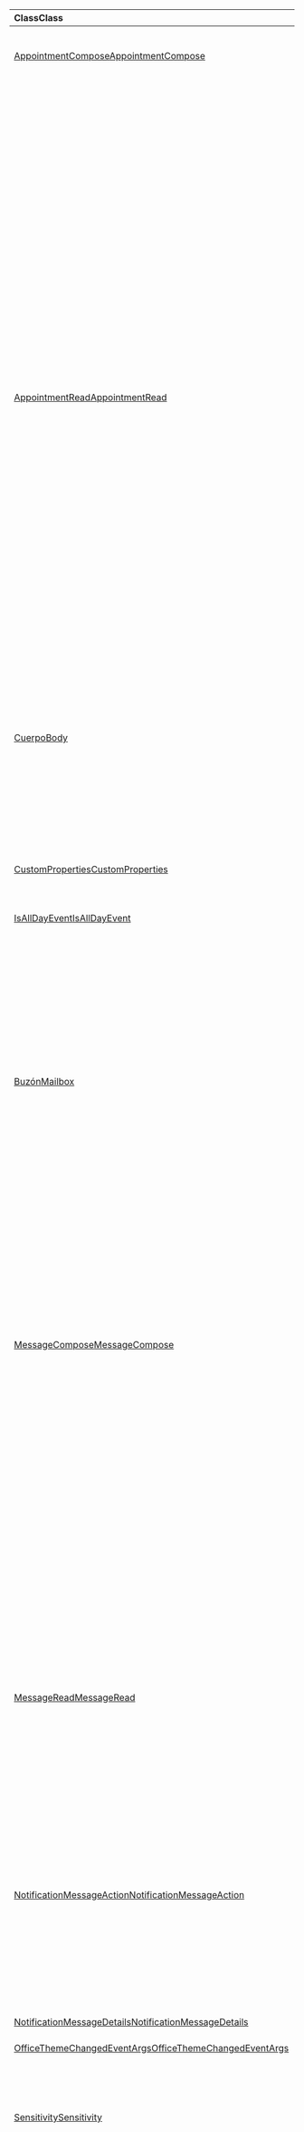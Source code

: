 | <span data-ttu-id="25666-101">Class</span><span class="sxs-lookup"><span data-stu-id="25666-101">Class</span></span> | <span data-ttu-id="25666-102">Campos</span><span class="sxs-lookup"><span data-stu-id="25666-102">Fields</span></span> | <span data-ttu-id="25666-103">Descripción</span><span class="sxs-lookup"><span data-stu-id="25666-103">Description</span></span> |
|:---|:---|:---|
|[<span data-ttu-id="25666-104">AppointmentCompose</span><span class="sxs-lookup"><span data-stu-id="25666-104">AppointmentCompose</span></span>](/javascript/api/outlook/outlook.appointmentcompose)|[<span data-ttu-id="25666-105">disableClientSignatureAsync (Options?: Office. AsyncContextOptions, callback?: (asyncResult: Office. AsyncResult <void> ) => void)</span><span class="sxs-lookup"><span data-stu-id="25666-105">disableClientSignatureAsync(options?: Office.AsyncContextOptions, callback?: (asyncResult: Office.AsyncResult<void>) => void)</span></span>](/javascript/api/outlook/outlook.appointmentcompose#disableclientsignatureasync-options--callback--asyncresult-)|<span data-ttu-id="25666-106">Deshabilita la firma del cliente de Outlook.</span><span class="sxs-lookup"><span data-stu-id="25666-106">Disables the Outlook client signature.</span></span>|
||[<span data-ttu-id="25666-107">getInitializationContextAsync (Options?: Office. AsyncContextOptions, callback?: (asyncResult: Office. AsyncResult <string> ) => void)</span><span class="sxs-lookup"><span data-stu-id="25666-107">getInitializationContextAsync(options?: Office.AsyncContextOptions, callback?: (asyncResult: Office.AsyncResult<string>) => void)</span></span>](/javascript/api/outlook/outlook.appointmentcompose#getinitializationcontextasync-options--callback--asyncresult-)|<span data-ttu-id="25666-108">Obtiene los datos de inicialización que se pasan cuando un mensaje accionable activa el complemento.</span><span class="sxs-lookup"><span data-stu-id="25666-108">Gets initialization data passed when the add-in is activated by an actionable message.</span></span>|
||[<span data-ttu-id="25666-109">isAllDayEvent</span><span class="sxs-lookup"><span data-stu-id="25666-109">isAllDayEvent</span></span>](/javascript/api/outlook/outlook.appointmentcompose#isalldayevent)|<span data-ttu-id="25666-110">Obtiene o establece la propiedad {@link Office. IsAllDayEvent} de una cita.</span><span class="sxs-lookup"><span data-stu-id="25666-110">Gets or sets the {@link Office.IsAllDayEvent} property of an appointment.</span></span>|
||[<span data-ttu-id="25666-111">isClientSignatureEnabledAsync (callback: (asyncResult: Office. AsyncResult <boolean> ) => void)</span><span class="sxs-lookup"><span data-stu-id="25666-111">isClientSignatureEnabledAsync(callback: (asyncResult: Office.AsyncResult<boolean>) => void)</span></span>](/javascript/api/outlook/outlook.appointmentcompose#isclientsignatureenabledasync-callback--asyncresult-)|<span data-ttu-id="25666-112">Obtiene si la firma del cliente está habilitada.</span><span class="sxs-lookup"><span data-stu-id="25666-112">Gets if the client signature is enabled.</span></span>|
||[<span data-ttu-id="25666-113">isClientSignatureEnabledAsync (opciones: Office. AsyncContextOptions, callback: (asyncResult: Office. AsyncResult <boolean> ) => void)</span><span class="sxs-lookup"><span data-stu-id="25666-113">isClientSignatureEnabledAsync(options: Office.AsyncContextOptions, callback: (asyncResult: Office.AsyncResult<boolean>) => void)</span></span>](/javascript/api/outlook/outlook.appointmentcompose#isclientsignatureenabledasync-options--callback--asyncresult-)|<span data-ttu-id="25666-114">Obtiene si la firma del cliente está habilitada.</span><span class="sxs-lookup"><span data-stu-id="25666-114">Gets if the client signature is enabled.</span></span>|
||[<span data-ttu-id="25666-115">confidencialidad</span><span class="sxs-lookup"><span data-stu-id="25666-115">sensitivity</span></span>](/javascript/api/outlook/outlook.appointmentcompose#sensitivity)|<span data-ttu-id="25666-116">Obtiene o establece el {@link Office. Sensitivity</span><span class="sxs-lookup"><span data-stu-id="25666-116">Gets or sets the {@link Office.Sensitivity</span></span> | <span data-ttu-id="25666-117">SENSITIVITY} de una cita.</span><span class="sxs-lookup"><span data-stu-id="25666-117">sensitivity} of an appointment.</span></span>|
||[<span data-ttu-id="25666-118">sessionData</span><span class="sxs-lookup"><span data-stu-id="25666-118">sessionData</span></span>](/javascript/api/outlook/outlook.appointmentcompose#sessiondata)|<span data-ttu-id="25666-119">Administra {@link Office. SessionData</span><span class="sxs-lookup"><span data-stu-id="25666-119">Manages the {@link Office.SessionData</span></span> | <span data-ttu-id="25666-120">SessionData} de un elemento en modo de redacción.</span><span class="sxs-lookup"><span data-stu-id="25666-120">SessionData} of an item in Compose mode.</span></span>|
|[<span data-ttu-id="25666-121">AppointmentRead</span><span class="sxs-lookup"><span data-stu-id="25666-121">AppointmentRead</span></span>](/javascript/api/outlook/outlook.appointmentread)|[<span data-ttu-id="25666-122">displayReplyAllFormAsync (Formulariomodo: String \| ReplyFormData, Options?: Office. AsyncContextOptions, callback?: (asyncResult: Office. asyncResult <void> ) => void)</span><span class="sxs-lookup"><span data-stu-id="25666-122">displayReplyAllFormAsync(formData: string \| ReplyFormData, options?: Office.AsyncContextOptions, callback?: (asyncResult: Office.AsyncResult<void>) => void)</span></span>](/javascript/api/outlook/outlook.appointmentread#displayreplyallformasync-formdata--options--callback--asyncresult-)|<span data-ttu-id="25666-123">Muestra un formulario de respuesta que incluye al remitente y a todos los destinatarios del mensaje seleccionado, o el organizador y todos los asistentes del</span><span class="sxs-lookup"><span data-stu-id="25666-123">Displays a reply form that includes either the sender and all recipients of the selected message or the organizer and all attendees of the</span></span>|
||[<span data-ttu-id="25666-124">displayReplyFormAsync (Formulariomodo: String \| ReplyFormData, Options?: Office. AsyncContextOptions, callback?: (asyncResult: Office. asyncResult <void> ) => void)</span><span class="sxs-lookup"><span data-stu-id="25666-124">displayReplyFormAsync(formData: string \| ReplyFormData, options?: Office.AsyncContextOptions, callback?: (asyncResult: Office.AsyncResult<void>) => void)</span></span>](/javascript/api/outlook/outlook.appointmentread#displayreplyformasync-formdata--options--callback--asyncresult-)|<span data-ttu-id="25666-125">Muestra un formulario de respuesta que incluye solo el remitente del mensaje seleccionado o el organizador de la cita seleccionada.</span><span class="sxs-lookup"><span data-stu-id="25666-125">Displays a reply form that includes only the sender of the selected message or the organizer of the selected appointment.</span></span>|
||[<span data-ttu-id="25666-126">getInitializationContextAsync (Options?: Office. AsyncContextOptions, callback?: (asyncResult: Office. AsyncResult <string> ) => void)</span><span class="sxs-lookup"><span data-stu-id="25666-126">getInitializationContextAsync(options?: Office.AsyncContextOptions, callback?: (asyncResult: Office.AsyncResult<string>) => void)</span></span>](/javascript/api/outlook/outlook.appointmentread#getinitializationcontextasync-options--callback--asyncresult-)|<span data-ttu-id="25666-127">Obtiene los datos de inicialización que se pasan cuando el complemento es {@link https://docs.microsoft.com/outlook/actionable-messages/invoke-add-in-from-actionable-message</span><span class="sxs-lookup"><span data-stu-id="25666-127">Gets initialization data passed when the add-in is {@link https://docs.microsoft.com/outlook/actionable-messages/invoke-add-in-from-actionable-message</span></span> | <span data-ttu-id="25666-128">activado por un mensaje que requiere acción}.</span><span class="sxs-lookup"><span data-stu-id="25666-128">activated by an actionable message}.</span></span>|
||[<span data-ttu-id="25666-129">isAllDayEvent</span><span class="sxs-lookup"><span data-stu-id="25666-129">isAllDayEvent</span></span>](/javascript/api/outlook/outlook.appointmentread#isalldayevent)|<span data-ttu-id="25666-130">Devuelve un valor Boolean que indica si el evento es todo el día.</span><span class="sxs-lookup"><span data-stu-id="25666-130">Returns a boolean value indicating whether the event is all day.</span></span>|
||[<span data-ttu-id="25666-131">confidencialidad</span><span class="sxs-lookup"><span data-stu-id="25666-131">sensitivity</span></span>](/javascript/api/outlook/outlook.appointmentread#sensitivity)|<span data-ttu-id="25666-132">Proporciona el valor de sensibilidad de la cita.</span><span class="sxs-lookup"><span data-stu-id="25666-132">Provides the sensitivity value of the appointment.</span></span>|
|[<span data-ttu-id="25666-133">Cuerpo</span><span class="sxs-lookup"><span data-stu-id="25666-133">Body</span></span>](/javascript/api/outlook/outlook.body)|[<span data-ttu-id="25666-134">appendOnSendAsync (Data: String, Options?: Office. AsyncContextOptions & CoercionTypeOptions, callback?: (asyncResult: Office. AsyncResult <void> ) => void)</span><span class="sxs-lookup"><span data-stu-id="25666-134">appendOnSendAsync(data: string, options?: Office.AsyncContextOptions & CoercionTypeOptions, callback?: (asyncResult: Office.AsyncResult<void>) => void)</span></span>](/javascript/api/outlook/outlook.body#appendonsendasync-data--options--callback--asyncresult-)|<span data-ttu-id="25666-135">Agrega en envía el contenido especificado al final del cuerpo del elemento, después de cualquier firma.</span><span class="sxs-lookup"><span data-stu-id="25666-135">Appends on send the specified content to the end of the item body, after any signature.</span></span>|
||[<span data-ttu-id="25666-136">setSignatureAsync (Data: String, Options?: Office. AsyncContextOptions & CoercionTypeOptions, callback?: (asyncResult: Office. AsyncResult <void> ) => void)</span><span class="sxs-lookup"><span data-stu-id="25666-136">setSignatureAsync(data: string, options?: Office.AsyncContextOptions & CoercionTypeOptions, callback?: (asyncResult: Office.AsyncResult<void>) => void)</span></span>](/javascript/api/outlook/outlook.body#setsignatureasync-data--options--callback--asyncresult-)|<span data-ttu-id="25666-137">Agrega o reemplaza la firma del cuerpo del elemento.</span><span class="sxs-lookup"><span data-stu-id="25666-137">Adds or replaces the signature of the item body.</span></span>|
|[<span data-ttu-id="25666-138">CustomProperties</span><span class="sxs-lookup"><span data-stu-id="25666-138">CustomProperties</span></span>](/javascript/api/outlook/outlook.customproperties)|[<span data-ttu-id="25666-139">getAll ()</span><span class="sxs-lookup"><span data-stu-id="25666-139">getAll()</span></span>](/javascript/api/outlook/outlook.customproperties#getall--)|<span data-ttu-id="25666-140">Devuelve un objeto con todas las propiedades personalizadas en una colección de pares nombre-valor.</span><span class="sxs-lookup"><span data-stu-id="25666-140">Returns an object with all custom properties in a collection of name/value pairs.</span></span>|
|[<span data-ttu-id="25666-141">IsAllDayEvent</span><span class="sxs-lookup"><span data-stu-id="25666-141">IsAllDayEvent</span></span>](/javascript/api/outlook/outlook.isalldayevent)|[<span data-ttu-id="25666-142">getAsync (callback: (asyncResult: Office. AsyncResult <boolean> ) => void)</span><span class="sxs-lookup"><span data-stu-id="25666-142">getAsync(callback: (asyncResult: Office.AsyncResult<boolean>) => void)</span></span>](/javascript/api/outlook/outlook.isalldayevent#getasync-callback--asyncresult-)|<span data-ttu-id="25666-143">Obtiene el valor booleano que indica si el evento es todo el día o no.</span><span class="sxs-lookup"><span data-stu-id="25666-143">Gets the boolean value indicating whether the event is all day or not.</span></span>|
||[<span data-ttu-id="25666-144">getAsync (opciones: Office. AsyncContextOptions, callback: (asyncResult: Office. AsyncResult <boolean> ) => void)</span><span class="sxs-lookup"><span data-stu-id="25666-144">getAsync(options: Office.AsyncContextOptions, callback: (asyncResult: Office.AsyncResult<boolean>) => void)</span></span>](/javascript/api/outlook/outlook.isalldayevent#getasync-options--callback--asyncresult-)|<span data-ttu-id="25666-145">Obtiene el valor booleano que indica si el evento es todo el día o no.</span><span class="sxs-lookup"><span data-stu-id="25666-145">Gets the boolean value indicating whether the event is all day or not.</span></span>|
||[<span data-ttu-id="25666-146">setAsync (isAllDayEvent: Boolean, Options?: Office. AsyncContextOptions, callback?: (asyncResult: Office. AsyncResult <void> ) => void)</span><span class="sxs-lookup"><span data-stu-id="25666-146">setAsync(isAllDayEvent: boolean, options?: Office.AsyncContextOptions, callback?: (asyncResult: Office.AsyncResult<void>) => void)</span></span>](/javascript/api/outlook/outlook.isalldayevent#setasync-isalldayevent--options--callback--asyncresult-)|<span data-ttu-id="25666-147">Establece el estado del evento de todo el día de una cita.</span><span class="sxs-lookup"><span data-stu-id="25666-147">Sets the all-day event status of an appointment.</span></span>|
|[<span data-ttu-id="25666-148">Buzón</span><span class="sxs-lookup"><span data-stu-id="25666-148">Mailbox</span></span>](/javascript/api/outlook/outlook.mailbox)|[<span data-ttu-id="25666-149">displayAppointmentFormAsync (itemId: String, Options?: Office. AsyncContextOptions, callback?: (asyncResult: Office. AsyncResult <void> ) => void)</span><span class="sxs-lookup"><span data-stu-id="25666-149">displayAppointmentFormAsync(itemId: string, options?: Office.AsyncContextOptions, callback?: (asyncResult: Office.AsyncResult<void>) => void)</span></span>](/javascript/api/outlook/outlook.mailbox#displayappointmentformasync-itemid--options--callback--asyncresult-)|<span data-ttu-id="25666-150">Muestra una cita de calendario existente.</span><span class="sxs-lookup"><span data-stu-id="25666-150">Displays an existing calendar appointment.</span></span>|
||[<span data-ttu-id="25666-151">displayMessageFormAsync (itemId: String, Options?: Office. AsyncContextOptions, callback?: (asyncResult: Office. AsyncResult <void> ) => void)</span><span class="sxs-lookup"><span data-stu-id="25666-151">displayMessageFormAsync(itemId: string, options?: Office.AsyncContextOptions, callback?: (asyncResult: Office.AsyncResult<void>) => void)</span></span>](/javascript/api/outlook/outlook.mailbox#displaymessageformasync-itemid--options--callback--asyncresult-)|<span data-ttu-id="25666-152">Muestra un mensaje existente.</span><span class="sxs-lookup"><span data-stu-id="25666-152">Displays an existing message.</span></span>|
||[<span data-ttu-id="25666-153">displayNewAppointmentFormAsync (parámetros: AppointmentForm, Options?: Office. AsyncContextOptions, callback?: (asyncResult: Office. AsyncResult <void> ) => void)</span><span class="sxs-lookup"><span data-stu-id="25666-153">displayNewAppointmentFormAsync(parameters: AppointmentForm, options?: Office.AsyncContextOptions, callback?: (asyncResult: Office.AsyncResult<void>) => void)</span></span>](/javascript/api/outlook/outlook.mailbox#displaynewappointmentformasync-parameters--options--callback--asyncresult-)|<span data-ttu-id="25666-154">Muestra un formulario para crear una cita de calendario.</span><span class="sxs-lookup"><span data-stu-id="25666-154">Displays a form for creating a new calendar appointment.</span></span>|
||[<span data-ttu-id="25666-155">displayNewMessageFormAsync (parámetros: any, Options?: Office. AsyncContextOptions, callback?: (asyncResult: Office. AsyncResult <void> ) => void)</span><span class="sxs-lookup"><span data-stu-id="25666-155">displayNewMessageFormAsync(parameters: any, options?: Office.AsyncContextOptions, callback?: (asyncResult: Office.AsyncResult<void>) => void)</span></span>](/javascript/api/outlook/outlook.mailbox#displaynewmessageformasync-parameters--options--callback--asyncresult-)|<span data-ttu-id="25666-156">Muestra un formulario para crear un mensaje nuevo.</span><span class="sxs-lookup"><span data-stu-id="25666-156">Displays a form for creating a new message.</span></span>|
|[<span data-ttu-id="25666-157">MessageCompose</span><span class="sxs-lookup"><span data-stu-id="25666-157">MessageCompose</span></span>](/javascript/api/outlook/outlook.messagecompose)|[<span data-ttu-id="25666-158">disableClientSignatureAsync (Options?: Office. AsyncContextOptions, callback?: (asyncResult: Office. AsyncResult <void> ) => void)</span><span class="sxs-lookup"><span data-stu-id="25666-158">disableClientSignatureAsync(options?: Office.AsyncContextOptions, callback?: (asyncResult: Office.AsyncResult<void>) => void)</span></span>](/javascript/api/outlook/outlook.messagecompose#disableclientsignatureasync-options--callback--asyncresult-)|<span data-ttu-id="25666-159">Deshabilita la firma del cliente de Outlook.</span><span class="sxs-lookup"><span data-stu-id="25666-159">Disables the Outlook client signature.</span></span>|
||[<span data-ttu-id="25666-160">getComposeTypeAsync (callback: (asyncResult: Office. AsyncResult <any> ) => void)</span><span class="sxs-lookup"><span data-stu-id="25666-160">getComposeTypeAsync(callback: (asyncResult: Office.AsyncResult<any>) => void)</span></span>](/javascript/api/outlook/outlook.messagecompose#getcomposetypeasync-callback--asyncresult-)|<span data-ttu-id="25666-161">Especifica el tipo de redacción de mensaje y su tipo de coerción.</span><span class="sxs-lookup"><span data-stu-id="25666-161">Specifies the type of message compose and its coercion type.</span></span>|
||[<span data-ttu-id="25666-162">getComposeTypeAsync (opciones: Office. AsyncContextOptions, callback: (asyncResult: Office. AsyncResult <any> ) => void)</span><span class="sxs-lookup"><span data-stu-id="25666-162">getComposeTypeAsync(options: Office.AsyncContextOptions, callback: (asyncResult: Office.AsyncResult<any>) => void)</span></span>](/javascript/api/outlook/outlook.messagecompose#getcomposetypeasync-options--callback--asyncresult-)|<span data-ttu-id="25666-163">Especifica el tipo de redacción de mensaje y su tipo de coerción.</span><span class="sxs-lookup"><span data-stu-id="25666-163">Specifies the type of message compose and its coercion type.</span></span>|
||[<span data-ttu-id="25666-164">getInitializationContextAsync (Options?: Office. AsyncContextOptions, callback?: (asyncResult: Office. AsyncResult <string> ) => void)</span><span class="sxs-lookup"><span data-stu-id="25666-164">getInitializationContextAsync(options?: Office.AsyncContextOptions, callback?: (asyncResult: Office.AsyncResult<string>) => void)</span></span>](/javascript/api/outlook/outlook.messagecompose#getinitializationcontextasync-options--callback--asyncresult-)|<span data-ttu-id="25666-165">Obtiene los datos de inicialización que se pasan cuando un mensaje accionable activa el complemento.</span><span class="sxs-lookup"><span data-stu-id="25666-165">Gets initialization data passed when the add-in is activated by an actionable message.</span></span>|
||[<span data-ttu-id="25666-166">isClientSignatureEnabledAsync (callback: (asyncResult: Office. AsyncResult <boolean> ) => void)</span><span class="sxs-lookup"><span data-stu-id="25666-166">isClientSignatureEnabledAsync(callback: (asyncResult: Office.AsyncResult<boolean>) => void)</span></span>](/javascript/api/outlook/outlook.messagecompose#isclientsignatureenabledasync-callback--asyncresult-)|<span data-ttu-id="25666-167">Obtiene si la firma del cliente está habilitada.</span><span class="sxs-lookup"><span data-stu-id="25666-167">Gets if the client signature is enabled.</span></span>|
||[<span data-ttu-id="25666-168">isClientSignatureEnabledAsync (opciones: Office. AsyncContextOptions, callback: (asyncResult: Office. AsyncResult <boolean> ) => void)</span><span class="sxs-lookup"><span data-stu-id="25666-168">isClientSignatureEnabledAsync(options: Office.AsyncContextOptions, callback: (asyncResult: Office.AsyncResult<boolean>) => void)</span></span>](/javascript/api/outlook/outlook.messagecompose#isclientsignatureenabledasync-options--callback--asyncresult-)|<span data-ttu-id="25666-169">Obtiene si la firma del cliente está habilitada.</span><span class="sxs-lookup"><span data-stu-id="25666-169">Gets if the client signature is enabled.</span></span>|
||[<span data-ttu-id="25666-170">sessionData</span><span class="sxs-lookup"><span data-stu-id="25666-170">sessionData</span></span>](/javascript/api/outlook/outlook.messagecompose#sessiondata)|<span data-ttu-id="25666-171">Administra {@link Office. SessionData</span><span class="sxs-lookup"><span data-stu-id="25666-171">Manages the {@link Office.SessionData</span></span> | <span data-ttu-id="25666-172">SessionData} de un elemento en modo de redacción.</span><span class="sxs-lookup"><span data-stu-id="25666-172">SessionData} of an item in Compose mode.</span></span>|
|[<span data-ttu-id="25666-173">MessageRead</span><span class="sxs-lookup"><span data-stu-id="25666-173">MessageRead</span></span>](/javascript/api/outlook/outlook.messageread)|[<span data-ttu-id="25666-174">displayReplyAllFormAsync (Formulariomodo: String \| ReplyFormData, Options?: Office. AsyncContextOptions, callback?: (asyncResult: Office. asyncResult <void> ) => void)</span><span class="sxs-lookup"><span data-stu-id="25666-174">displayReplyAllFormAsync(formData: string \| ReplyFormData, options?: Office.AsyncContextOptions, callback?: (asyncResult: Office.AsyncResult<void>) => void)</span></span>](/javascript/api/outlook/outlook.messageread#displayreplyallformasync-formdata--options--callback--asyncresult-)|<span data-ttu-id="25666-175">Muestra un formulario de respuesta que incluye al remitente y a todos los destinatarios del mensaje seleccionado, o el organizador y todos los asistentes del</span><span class="sxs-lookup"><span data-stu-id="25666-175">Displays a reply form that includes either the sender and all recipients of the selected message or the organizer and all attendees of the</span></span>|
||[<span data-ttu-id="25666-176">displayReplyFormAsync (Formulariomodo: String \| ReplyFormData, Options?: Office. AsyncContextOptions, callback?: (asyncResult: Office. asyncResult <void> ) => void)</span><span class="sxs-lookup"><span data-stu-id="25666-176">displayReplyFormAsync(formData: string \| ReplyFormData, options?: Office.AsyncContextOptions, callback?: (asyncResult: Office.AsyncResult<void>) => void)</span></span>](/javascript/api/outlook/outlook.messageread#displayreplyformasync-formdata--options--callback--asyncresult-)|<span data-ttu-id="25666-177">Muestra un formulario de respuesta que incluye solo el remitente del mensaje seleccionado o el organizador de la cita seleccionada.</span><span class="sxs-lookup"><span data-stu-id="25666-177">Displays a reply form that includes only the sender of the selected message or the organizer of the selected appointment.</span></span>|
||[<span data-ttu-id="25666-178">getInitializationContextAsync (Options?: Office. AsyncContextOptions, callback?: (asyncResult: Office. AsyncResult <string> ) => void)</span><span class="sxs-lookup"><span data-stu-id="25666-178">getInitializationContextAsync(options?: Office.AsyncContextOptions, callback?: (asyncResult: Office.AsyncResult<string>) => void)</span></span>](/javascript/api/outlook/outlook.messageread#getinitializationcontextasync-options--callback--asyncresult-)|<span data-ttu-id="25666-179">Obtiene los datos de inicialización que se pasan cuando el complemento es</span><span class="sxs-lookup"><span data-stu-id="25666-179">Gets initialization data passed when the add-in is</span></span>|
|[<span data-ttu-id="25666-180">NotificationMessageAction</span><span class="sxs-lookup"><span data-stu-id="25666-180">NotificationMessageAction</span></span>](/javascript/api/outlook/outlook.notificationmessageaction)|[<span data-ttu-id="25666-181">actionText</span><span class="sxs-lookup"><span data-stu-id="25666-181">actionText</span></span>](/javascript/api/outlook/outlook.notificationmessageaction#actiontext)|<span data-ttu-id="25666-182">Texto del vínculo de acción.</span><span class="sxs-lookup"><span data-stu-id="25666-182">The text of the action link.</span></span>|
||[<span data-ttu-id="25666-183">actionType</span><span class="sxs-lookup"><span data-stu-id="25666-183">actionType</span></span>](/javascript/api/outlook/outlook.notificationmessageaction#actiontype)|<span data-ttu-id="25666-184">Tipo de acción que se va a realizar.</span><span class="sxs-lookup"><span data-stu-id="25666-184">The type of action to be performed.</span></span>|
||[<span data-ttu-id="25666-185">CommandID</span><span class="sxs-lookup"><span data-stu-id="25666-185">commandId</span></span>](/javascript/api/outlook/outlook.notificationmessageaction#commandid)|<span data-ttu-id="25666-186">El botón definido en el manifiesto en función del tipo de elemento.</span><span class="sxs-lookup"><span data-stu-id="25666-186">The button defined in the manifest based on the item type.</span></span>|
||[<span data-ttu-id="25666-187">contextData</span><span class="sxs-lookup"><span data-stu-id="25666-187">contextData</span></span>](/javascript/api/outlook/outlook.notificationmessageaction#contextdata)|<span data-ttu-id="25666-188">Cualquier dato JSON que deba pasar el botón.</span><span class="sxs-lookup"><span data-stu-id="25666-188">Any JSON data the button needs to pass on.</span></span>|
|[<span data-ttu-id="25666-189">NotificationMessageDetails</span><span class="sxs-lookup"><span data-stu-id="25666-189">NotificationMessageDetails</span></span>](/javascript/api/outlook/outlook.notificationmessagedetails)|[<span data-ttu-id="25666-190">actions</span><span class="sxs-lookup"><span data-stu-id="25666-190">actions</span></span>](/javascript/api/outlook/outlook.notificationmessagedetails#actions)|<span data-ttu-id="25666-191">Especifica las acciones del mensaje.</span><span class="sxs-lookup"><span data-stu-id="25666-191">Specifies actions for the message.</span></span>|
|[<span data-ttu-id="25666-192">OfficeThemeChangedEventArgs</span><span class="sxs-lookup"><span data-stu-id="25666-192">OfficeThemeChangedEventArgs</span></span>](/javascript/api/outlook/outlook.officethemechangedeventargs)|[<span data-ttu-id="25666-193">officeTheme</span><span class="sxs-lookup"><span data-stu-id="25666-193">officeTheme</span></span>](/javascript/api/outlook/outlook.officethemechangedeventargs#officetheme)|<span data-ttu-id="25666-194">Obtiene el tema actualizado de Office.</span><span class="sxs-lookup"><span data-stu-id="25666-194">Gets the updated Office theme.</span></span>|
||[<span data-ttu-id="25666-195">type</span><span class="sxs-lookup"><span data-stu-id="25666-195">type</span></span>](/javascript/api/outlook/outlook.officethemechangedeventargs#type)|<span data-ttu-id="25666-196">Obtiene el tipo del evento.</span><span class="sxs-lookup"><span data-stu-id="25666-196">Gets the type of the event.</span></span>|
|[<span data-ttu-id="25666-197">Sensitivity</span><span class="sxs-lookup"><span data-stu-id="25666-197">Sensitivity</span></span>](/javascript/api/outlook/outlook.sensitivity)|[<span data-ttu-id="25666-198">getAsync (callback: (asyncResult: Office. AsyncResult<MailboxEnums. AppointmentSensitivityType>) => void)</span><span class="sxs-lookup"><span data-stu-id="25666-198">getAsync(callback: (asyncResult: Office.AsyncResult<MailboxEnums.AppointmentSensitivityType>) => void)</span></span>](/javascript/api/outlook/outlook.sensitivity#getasync-callback--asyncresult-)|<span data-ttu-id="25666-199">Obtiene el valor de la confidencialidad de la cita.</span><span class="sxs-lookup"><span data-stu-id="25666-199">Gets the value of the appointment sensitivity.</span></span>|
||[<span data-ttu-id="25666-200">getAsync (opciones: Office. AsyncContextOptions, callback: (asyncResult: Office. AsyncResult<MailboxEnums. AppointmentSensitivityType>) => void)</span><span class="sxs-lookup"><span data-stu-id="25666-200">getAsync(options: Office.AsyncContextOptions, callback: (asyncResult: Office.AsyncResult<MailboxEnums.AppointmentSensitivityType>) => void)</span></span>](/javascript/api/outlook/outlook.sensitivity#getasync-options--callback--asyncresult-)|<span data-ttu-id="25666-201">Obtiene el valor de la confidencialidad de la cita.</span><span class="sxs-lookup"><span data-stu-id="25666-201">Gets the value of the appointment sensitivity.</span></span>|
||[<span data-ttu-id="25666-202">setAsync (Sensitivity: MailboxEnums. AppointmentSensitivityType \| String, Options?: Office. AsyncContextOptions, callback?: (asyncResult: Office. asyncResult <void> ) => void)</span><span class="sxs-lookup"><span data-stu-id="25666-202">setAsync(sensitivity: MailboxEnums.AppointmentSensitivityType \| string, options?: Office.AsyncContextOptions, callback?: (asyncResult: Office.AsyncResult<void>) => void)</span></span>](/javascript/api/outlook/outlook.sensitivity#setasync-sensitivity--options--callback--asyncresult-)|<span data-ttu-id="25666-203">Establece el valor de la confidencialidad de la cita.</span><span class="sxs-lookup"><span data-stu-id="25666-203">Sets the value of the appointment sensitivity.</span></span>|
